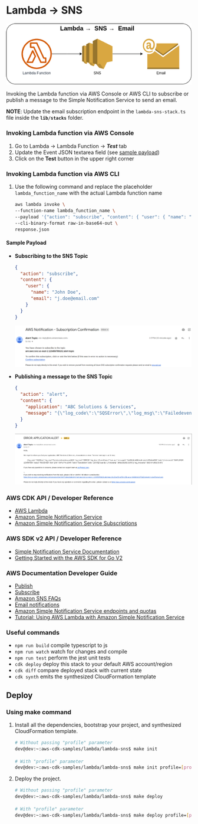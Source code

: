 # Lambda → SNS

![lambda-sns](assets/img/lambda-sns.png)

Invoking the Lambda function via AWS Console or AWS CLI to subscribe or publish a message to the Simple Notification Service to send an email.

**NOTE**: Update the email subscription endpoint in the `lambda-sns-stack.ts` file inside the **`lib/stacks`** folder.

### Invoking Lambda function via AWS Console
1. Go to Lambda → Lambda Function → ***Test*** tab
2. Update the Event JSON textarea field (see [sample payload](#sample-payload))
3. Click on the **Test** button in the upper right corner

### Invoking Lambda function via AWS CLI
1. Use the following command and replace the placeholder `lambda_function_name` with the actual Lambda function name

    ```bash
    aws lambda invoke \
    --function-name lambda_function_name \
    --payload '{"action": "subscribe", "content": { "user": { "name": "John Doe", "email": "j.doe@email.com" }}}' \
    --cli-binary-format raw-in-base64-out \
    response.json
    ```

#### Sample Payload

* **Subscribing to the SNS Topic**

    ```json
    {
      "action": "subscribe",
      "content": {
        "user": {
          "name": "John Doe",
          "email": "j.doe@email.com"
        }
      }
    }
    ```

    ![lambda-sns-subscribe](assets/img/lambda-sns-subscribe.png)

* **Publishing a message to the SNS Topic**

    ```json
    {
      "action": "alert",
      "content": {
        "application": "ABC Solutions & Services",
        "message": "{\"log_code\":\"SQSError\",\"log_msg\":\"FailedeventfromAmazonSQS\",\"log_level\":\"ERROR\",\"log_keys\":{\"eventSource\":\"aws:sqs\",\"messageId\":\"9ab59c5d-4650-4e4f-abcd-bff95a6a4996\",\"order\":{\"referenceId\":\"SMPLORDR-1234567890\",\"status\":\"RECEIVED\",\"item\":[{\"id\":\"SMPLITM-12345\",\"name\":\"SampleItem\",\"price\":1234.5}],\"quantity\":1,\"timestmap\":\"2023-04-2602:32:59\"}},\"log_timestamp\":\"2023-04-2602:33:00\"}"
      }
    }
    ```

    ![lambda-sns-publish](assets/img/lambda-sns-publish.png)

### AWS CDK API / Developer Reference
* [AWS Lambda](https://docs.aws.amazon.com/cdk/api/v2/docs/aws-cdk-lib.aws_lambda-readme.html)
* [Amazon Simple Notification Service](https://docs.aws.amazon.com/cdk/api/v2/docs/aws-cdk-lib.aws_sns-readme.html)
* [Amazon Simple Notification Service Subscriptions](https://docs.aws.amazon.com/cdk/api/v2/docs/aws-cdk-lib.aws_sns_subscriptions-readme.html)

### AWS SDK v2 API / Developer Reference
* [Simple Notification Service Documentation](https://pkg.go.dev/github.com/aws/aws-sdk-go-v2/service/sns)
* [Getting Started with the AWS SDK for Go V2](https://aws.github.io/aws-sdk-go-v2/docs/getting-started/)

### AWS Documentation Developer Guide
* [Publish](https://docs.aws.amazon.com/sns/latest/api/API_Publish.html)
* [Subscribe](https://docs.aws.amazon.com/sns/latest/api/API_Subscribe.html)
* [Amazon SNS FAQs](https://aws.amazon.com/sns/faqs/)
* [Email notifications](https://docs.aws.amazon.com/sns/latest/dg/sns-email-notifications.html)
* [Amazon Simple Notification Service endpoints and quotas](https://docs.aws.amazon.com/general/latest/gr/sns.html)
* [Tutorial: Using AWS Lambda with Amazon Simple Notification Service](https://docs.aws.amazon.com/lambda/latest/dg/with-sns-example.html)

### Useful commands

* `npm run build`   compile typescript to js
* `npm run watch`   watch for changes and compile
* `npm run test`    perform the jest unit tests
* `cdk deploy`      deploy this stack to your default AWS account/region
* `cdk diff`        compare deployed stack with current state
* `cdk synth`       emits the synthesized CloudFormation template

## Deploy

### Using make command
1. Install all the dependencies, bootstrap your project, and synthesized CloudFormation template.
    ```bash
    # Without passing "profile" parameter
    dev@dev:~:aws-cdk-samples/lambda/lambda-sns$ make init

    # With "profile" parameter
    dev@dev:~:aws-cdk-samples/lambda/lambda-sns$ make init profile=[profile_name]
    ```

2. Deploy the project.
    ```bash
    # Without passing "profile" parameter
    dev@dev:~:aws-cdk-samples/lambda/lambda-sns$ make deploy

    # With "profile" parameter
    dev@dev:~:aws-cdk-samples/lambda/lambda-sns$ make deploy profile=[profile_name]
    ```